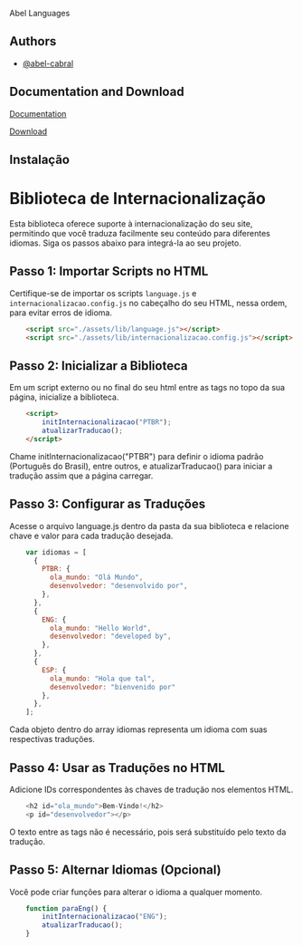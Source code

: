 Abel Languages
## Authors

- [@abel-cabral](https://www.github.com/abel-cabral)


## Documentation and Download

[Documentation](https://linktodocumentation)

[Download](https://github.com/abel-cabral/Internacionalizacao/releases)


## Instalação

# Biblioteca de Internacionalização
Esta biblioteca oferece suporte à internacionalização do seu site, permitindo que você traduza facilmente seu conteúdo para diferentes idiomas. Siga os passos abaixo para integrá-la ao seu projeto.

## Passo 1: Importar Scripts no HTML

Certifique-se de importar os scripts `language.js` e `internacionalizacao.config.js` no cabeçalho do seu HTML, nessa ordem, para evitar erros de idioma.

```html
    <script src="./assets/lib/language.js"></script>
    <script src="./assets/lib/internacionalizacao.config.js"></script>
```

## Passo 2: Inicializar a Biblioteca
Em um script externo ou no final do seu html entre as tags <script></script>no topo da sua página, inicialize a biblioteca.

```html
    <script>
        initInternacionalizacao("PTBR");
        atualizarTraducao();
    </script>
```

Chame initInternacionalizacao("PTBR") para definir o idioma padrão (Português do Brasil), entre outros, e atualizarTraducao() para iniciar a tradução assim que a página carregar.

## Passo 3: Configurar as Traduções
Acesse o arquivo language.js dentro da pasta da sua biblioteca e relacione chave e valor para cada tradução desejada.

```javascript
    var idiomas = [
      {
        PTBR: {
          ola_mundo: "Olá Mundo",
          desenvolvedor: "desenvolvido por",
        },
      },
      {
        ENG: {
          ola_mundo: "Hello World",
          desenvolvedor: "developed by",
        },
      },
      {
        ESP: {
          ola_mundo: "Hola que tal",
          desenvolvedor: "bienvenido por"
        },
      },
    ];

```
Cada objeto dentro do array idiomas representa um idioma com suas respectivas traduções.

## Passo 4: Usar as Traduções no HTML
Adicione IDs correspondentes às chaves de tradução nos elementos HTML.

```javascript
    <h2 id="ola_mundo">Bem-Vindo!</h2>
    <p id="desenvolvedor"></p>
```
O texto entre as tags não é necessário, pois será substituído pelo texto da tradução.

## Passo 5: Alternar Idiomas (Opcional)
Você pode criar funções para alterar o idioma a qualquer momento.

```javascript
    function paraEng() {
        initInternacionalizacao("ENG");
        atualizarTraducao();
    }
```
